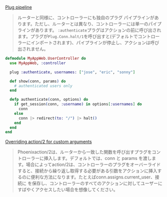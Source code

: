 [Plug pipeline](https://hexdocs.pm/phoenix/Phoenix.Controller.html#module-plug-pipeline)

> ルーターと同様に、コントローラーにも独自のプラグ パイプラインがあります。ただし、ルーターとは異なり、コントローラーには単一のパイプラインがあります。
> `:authenticate`プラグはアクションの前に呼び出されます。プラグが`Plug.Conn.halt/1`を呼び出すと(デフォルトでコントローラーにインポートされます)、パイプラインが停止し、アクションは呼び出されません。

```elixir
defmodule MyAppWeb.UserController do
  use MyAppWeb, :controller

  plug :authenticate, usernames: ["jose", "eric", "sonny"]

  def show(conn, params) do
    # authenticated users only
  end

  defp authenticate(conn, options) do
    if get_session(conn, :username) in options[:usernames] do
      conn
    else
      conn |> redirect(to: "/") |> halt()
    end
  end
end
```

[Overriding action/2 for custom arguments](https://hexdocs.pm/phoenix/Phoenix.Controller.html#module-overriding-action-2-for-custom-arguments)

> Phoenixaction/2は、ルーターから一致した関数を呼び出すプラグをコントローラーに挿入します。デフォルトでは、conn と params を渡します。場合によってaction/2は、コントローラーのプラグをオーバーライドすると、接続から繰り返し取得する必要がある引数をアクションに挿入するのに便利な方法になります。たとえばconn.assigns.current_user、接続に を保存し、コントローラーのすべてのアクションに対してユーザーにすばやくアクセスしたい場合を想像してください。

